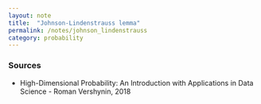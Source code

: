 ```yaml
---
layout: note
title:  "Johnson-Lindenstrauss lemma"
permalink: /notes/johnson_lindenstrauss
category: probability
---
```


### Sources
- High-Dimensional Probability: An Introduction with Applications in Data Science - Roman Vershynin, 2018